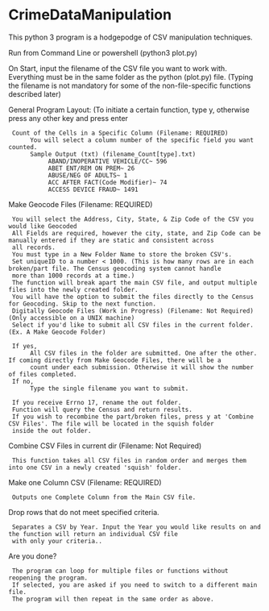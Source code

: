# CrimeDataManipulation
This python 3 program is a hodgepodge of CSV manipulation techniques. 

Run from Command Line or powershell (python3 plot.py)

On Start, input the filename of the CSV file you want to work with. Everything must be in the same folder as the python (plot.py) file.
(Typing the filename is not mandatory for some of the non-file-specific functions described later)

General Program Layout: (To initiate a certain function, type y, otherwise press any other key and press enter

     Count of the Cells in a Specific Column (Filename: REQUIRED)
          You will select a column number of the specific field you want counted. 
          Sample Output (txt) (filename_Count[type].txt)
               ABAND/INOPERATIVE VEHICLE/CC~ 596 
               ABET ENT/REM ON PREM~ 26 
               ABUSE/NEG OF ADULTS~ 1 
               ACC AFTER FACT(Code Modifier)~ 74 
               ACCESS DEVICE FRAUD~ 1491 

Make Geocode Files (Filename: REQUIRED)

     You will select the Address, City, State, & Zip Code of the CSV you would like Geocoded
     All Fields are required, however the city, state, and Zip Code can be manually entered if they are static and consistent across
     all records.
     You must type in a New Folder Name to store the broken CSV's.
     Set uniqueID to a number < 1000. (This is how many rows are in each broken/part file. The Census geocoding system cannot handle 
     more than 1000 records at a time.)
     The function will break apart the main CSV file, and output multiple files into the newly created folder.
     You will have the option to submit the files directly to the Census for Geocoding. Skip to the next function.
     Digitally Geocode Files (Work in Progress) (Filename: Not Required) (Only accessible on a UNIX machine)
     Select if you'd like to submit all CSV files in the current folder. (Ex. A Make Geocode Folder)
     
     If yes, 
          All CSV files in the folder are submitted. One after the other. If coming directly from Make Geocode Files, there will be a
          count under each submission. Otherwise it will show the number of files completed.
     If no,
          Type the single filename you want to submit. 
          
     If you receive Errno 17, rename the out folder.
     Function will query the Census and return results.
     If you wish to recombine the part/broken files, press y at 'Combine CSV Files'. The file will be located in the squish folder
     inside the out folder.
     
Combine CSV Files in current dir (Filename: Not Required)

     This function takes all CSV files in random order and merges them into one CSV in a newly created 'squish' folder.
     
Make one Column CSV (Filename: REQUIRED)

     Outputs one Complete Column from the Main CSV file.
     
Drop rows that do not meet specified criteria.

     Separates a CSV by Year. Input the Year you would like results on and the function will return an individual CSV file
     with only your criteria.. 
     
Are you done?

     The program can loop for multiple files or functions without reopening the program.
     If selected, you are asked if you need to switch to a different main file. 
     The program will then repeat in the same order as above.
